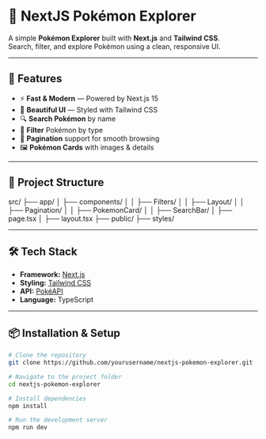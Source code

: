 # 🐾 NextJS Pokémon Explorer

A simple **Pokémon Explorer** built with **Next.js** and **Tailwind CSS**.  
Search, filter, and explore Pokémon using a clean, responsive UI.

---

## 🚀 Features
- ⚡ **Fast & Modern** — Powered by Next.js 15
- 🎨 **Beautiful UI** — Styled with Tailwind CSS
- 🔍 **Search Pokémon** by name
- 📑 **Filter** Pokémon by type
- 📄 **Pagination** support for smooth browsing
- 🖼 **Pokémon Cards** with images & details

---

## 📂 Project Structure
src/
├── app/
│ ├── components/
│ │ ├── Filters/
│ │ ├── Layout/
│ │ ├── Pagination/
│ │ ├── PokemonCard/
│ │ ├── SearchBar/
│ ├── page.tsx
│ ├── layout.tsx
├── public/
├── styles/


---

## 🛠 Tech Stack
- **Framework:** [Next.js](https://nextjs.org/)
- **Styling:** [Tailwind CSS](https://tailwindcss.com/)
- **API:** [PokéAPI](https://pokeapi.co/)
- **Language:** TypeScript

---

## 📦 Installation & Setup
```bash
# Clone the repository
git clone https://github.com/yourusername/nextjs-pokemon-explorer.git

# Navigate to the project folder
cd nextjs-pokemon-explorer

# Install dependencies
npm install

# Run the development server
npm run dev

